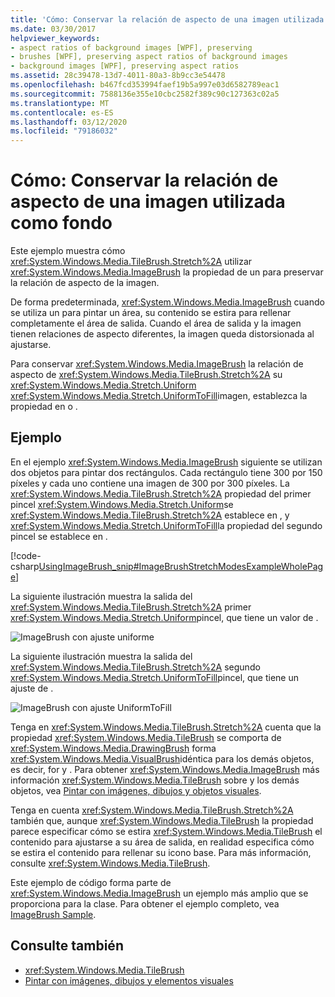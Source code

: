 ```yaml
---
title: 'Cómo: Conservar la relación de aspecto de una imagen utilizada como fondo'
ms.date: 03/30/2017
helpviewer_keywords:
- aspect ratios of background images [WPF], preserving
- brushes [WPF], preserving aspect ratios of background images
- background images [WPF], preserving aspect ratios
ms.assetid: 28c39478-13d7-4011-80a3-8b9cc3e54478
ms.openlocfilehash: b467fcd353994faef19b5a997e03d6582789eac1
ms.sourcegitcommit: 7588136e355e10cbc2582f389c90c127363c02a5
ms.translationtype: MT
ms.contentlocale: es-ES
ms.lasthandoff: 03/12/2020
ms.locfileid: "79186032"
---
```

# <a name="how-to-preserve-the-aspect-ratio-of-an-image-used-as-a-background"></a>Cómo: Conservar la relación de aspecto de una imagen utilizada como fondo
Este ejemplo muestra cómo <xref:System.Windows.Media.TileBrush.Stretch%2A> utilizar <xref:System.Windows.Media.ImageBrush> la propiedad de un para preservar la relación de aspecto de la imagen.  
  
 De forma predeterminada, <xref:System.Windows.Media.ImageBrush> cuando se utiliza un para pintar un área, su contenido se estira para rellenar completamente el área de salida. Cuando el área de salida y la imagen tienen relaciones de aspecto diferentes, la imagen queda distorsionada al ajustarse.  
  
 Para conservar <xref:System.Windows.Media.ImageBrush> la relación de aspecto de <xref:System.Windows.Media.TileBrush.Stretch%2A> su <xref:System.Windows.Media.Stretch.Uniform> <xref:System.Windows.Media.Stretch.UniformToFill>imagen, establezca la propiedad en o .  
  
## <a name="example"></a>Ejemplo  
 En el ejemplo <xref:System.Windows.Media.ImageBrush> siguiente se utilizan dos objetos para pintar dos rectángulos. Cada rectángulo tiene 300 por 150 píxeles y cada uno contiene una imagen de 300 por 300 píxeles. La <xref:System.Windows.Media.TileBrush.Stretch%2A> propiedad del primer pincel <xref:System.Windows.Media.Stretch.Uniform>se <xref:System.Windows.Media.TileBrush.Stretch%2A> establece en , y <xref:System.Windows.Media.Stretch.UniformToFill>la propiedad del segundo pincel se establece en .  
  
 [!code-csharp[UsingImageBrush_snip#ImageBrushStretchModesExampleWholePage](~/samples/snippets/csharp/VS_Snippets_Wpf/UsingImageBrush_snip/CSharp/StretchModes.cs#imagebrushstretchmodesexamplewholepage)]  
  
 La siguiente ilustración muestra la salida del <xref:System.Windows.Media.TileBrush.Stretch%2A> primer <xref:System.Windows.Media.Stretch.Uniform>pincel, que tiene un valor de .  
  
 ![ImageBrush con ajuste uniforme](./media/graphicsmm-imagebrushuniformstretch.jpg "graphicsmm_ImageBrushUniformStretch")  
  
 La siguiente ilustración muestra la salida del <xref:System.Windows.Media.TileBrush.Stretch%2A> segundo <xref:System.Windows.Media.Stretch.UniformToFill>pincel, que tiene un ajuste de .  
  
 ![ImageBrush con ajuste UniformToFill](./media/graphicsmm-imagebrushuniformtofillstretch.jpg "graphicsmm_ImageBrushUniformToFillStretch")  
  
 Tenga en <xref:System.Windows.Media.TileBrush.Stretch%2A> cuenta que la propiedad <xref:System.Windows.Media.TileBrush> se comporta de <xref:System.Windows.Media.DrawingBrush> forma <xref:System.Windows.Media.VisualBrush>idéntica para los demás objetos, es decir, for y . Para obtener <xref:System.Windows.Media.ImageBrush> más información <xref:System.Windows.Media.TileBrush> sobre y los demás objetos, vea [Pintar con imágenes, dibujos y objetos visuales](painting-with-images-drawings-and-visuals.md).  
  
 Tenga en cuenta <xref:System.Windows.Media.TileBrush.Stretch%2A> también que, aunque <xref:System.Windows.Media.TileBrush> la propiedad parece especificar cómo se estira <xref:System.Windows.Media.TileBrush> el contenido para ajustarse a su área de salida, en realidad especifica cómo se estira el contenido para rellenar su icono base. Para más información, consulte <xref:System.Windows.Media.TileBrush>.  
  
 Este ejemplo de código forma parte de <xref:System.Windows.Media.ImageBrush> un ejemplo más amplio que se proporciona para la clase. Para obtener el ejemplo completo, vea [ImageBrush Sample](https://github.com/Microsoft/WPF-Samples/tree/master/Graphics/ImageBrush).  
  
## <a name="see-also"></a>Consulte también

- <xref:System.Windows.Media.TileBrush>
- [Pintar con imágenes, dibujos y elementos visuales](painting-with-images-drawings-and-visuals.md)
